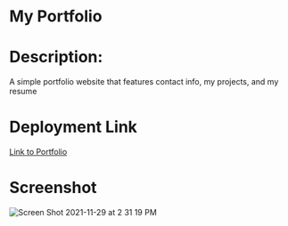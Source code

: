 # My Portfolio 

# Description:

<p> A simple portfolio website that features contact info, my projects, and my resume
   </p>

# Deployment Link
[Link to Portfolio](https://kbentley8.github.io/portfolio/)
   

   # Screenshot
![Screen Shot 2021-11-29 at 2 31 19 PM](https://user-images.githubusercontent.com/88289885/143930942-c9a6a659-858f-4622-83a8-45bebef8eb56.png)
